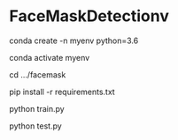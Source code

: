 # FaceMaskDetectionv


conda create -n myenv python=3.6

conda activate myenv

cd .../facemask

pip install -r requirements.txt


python train.py

python test.py


